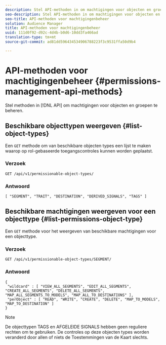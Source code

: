 ```yaml
---
description: Stel API-methoden in om machtigingen voor objecten en groepen te beheren.
seo-description: Stel API-methoden in om machtigingen voor objecten en groepen te beheren.
seo-title: API-methoden voor machtigingenbeheer
solution: Audience Manager
title: API-methoden voor machtigingenbeheer
uuid: 111d0f92-d92c-4d4b-b0d6-10dd3fa466ad
translation-type: tm+mt
source-git-commit: ad81dd596434534906788223f3c9531ffa50d9b4

---
```



# API-methoden voor machtigingenbeheer {#permissions-management-api-methods}

Stel methoden in [!DNL API] om machtigingen voor objecten en groepen te beheren.

<!-- c_rest_api_perm_man.xml -->

## Beschikbare objecttypen weergeven {#list-object-types}

Een `GET` methode om van beschikbare objecten types een lijst te maken waarop op rol-gebaseerde toegangscontroles kunnen worden geplaatst.

<!-- r_rest_api_perm_list.xml -->

### Verzoek

`GET /api/v1/permissionable-object-types/`

### Antwoord

```
[ "SEGMENT", "TRAIT", "DESTINATION", "DERIVED_SIGNALS", "TAGS" ]
```

## Beschikbare machtigingen weergeven voor een objecttype {#list-permissions-object-type}

Een `GET` methode voor het weergeven van beschikbare machtigingen voor een objecttype.

<!-- r_rest_api_perm_list_perms.xml -->

### Verzoek

`GET /api/v1/permissionable-object-types/SEGMENT/`

### Antwoord

```
{ 
 "wildcard" : [ "VIEW_ALL_SEGMENTS", "EDIT_ALL_SEGMENTS", "CREATE_ALL_SEGMENTS", "DELETE_ALL_SEGMENTS", "MAP_ALL_SEGMENTS_TO_MODELS", "MAP_ALL_TO_DESTINATIONS" ], 
 "perObject" : [ "READ", "WRITE", "CREATE", "DELETE", "MAP_TO_MODELS", "MAP_TO_DESTINATION" ]
}
```

>[!NOTE]
>
>De objecttypen TAGS en AFGELEIDE SIGNALS hebben geen reguliere rechten om te gebruiken. De controles op deze objecten types worden veranderd door allen of niets de Toestemmingen van de Kaart slechts.